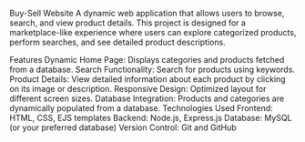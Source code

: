 Buy-Sell Website
A dynamic web application that allows users to browse, search, and view product details. This project is designed for a marketplace-like experience where users can explore categorized products, perform searches, and see detailed product descriptions.

Features
Dynamic Home Page: Displays categories and products fetched from a database.
Search Functionality: Search for products using keywords.
Product Details: View detailed information about each product by clicking on its image or description.
Responsive Design: Optimized layout for different screen sizes.
Database Integration: Products and categories are dynamically populated from a database.
Technologies Used
Frontend: HTML, CSS, EJS templates
Backend: Node.js, Express.js
Database: MySQL (or your preferred database)
Version Control: Git and GitHub
